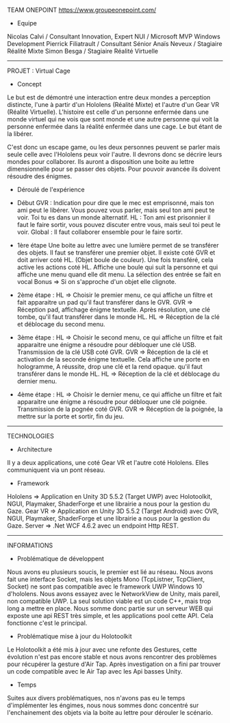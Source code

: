 TEAM ONEPOINT
https://www.groupeonepoint.com/

+ Equipe

Nicolas Calvi / Consultant Innovation, Expert NUI / Microsoft MVP Windows Development
Pierrick Filiatrault / Consultant Sénior
Anaïs Neveux / Stagiaire Réalité Mixte
Simon Besga / Stagiaire Réalité Virtuelle

-------------------------------------------------------------------
PROJET : Virtual Cage

+ Concept

Le but est de démontré une interaction entre deux mondes a perception distincte, l'une à partir d'un Hololens (Réalité Mixte) et l'autre d'un Gear VR (Réalité Virtuelle). L'histoire est celle d'un personne enfermée dans une monde virtuel qui ne vois que sont monde et une autre personne qui voit la personne enfermée dans la réalité enfermée dans une cage. Le but étant de la libérer.

C'est donc un escape game, ou les deux personnes peuvent se parler mais seule celle avec l'Hololens peux voir l'autre. Il devrons donc se décrire leurs mondes pour collaborer. Ils auront a disposition une boite au lettre dimensionnelle pour se passer des objets. Pour pouvoir avancée ils doivent résoudre des énigmes.

+ Déroulé de l'expérience

- Début 
GVR : Indication pour dire que le mec est emprisonné, mais ton ami peut le libérer. Vous pouvez vous parler, mais seul ton ami peut te voir. Toi tu es dans un monde alternatif.
HL : Ton ami est prisonnier il faut le faire sortir, vous pouvez discuter entre vous, mais seul toi peut le voir.
Global : Il faut collaborer ensemble pour le faire sortir.

- 1ère étape
Une boite au lettre avec une lumière permet de se transférer des objets.
Il faut se transférer une premier objet. Il existe coté GVR et doit arriver coté HL. (Objet boule de couleur).
Une fois transféré, cela active les actions coté HL. 
Affiche une boule qui suit la personne et qui affiche une menu quand elle dit menu. La sélection des entrée se fait en vocal
Bonus => Si on s'approche d'un objet elle clignote.

- 2ème étape :
HL => Choisir le premier menu, ce qui affiche un filtre et fait apparaitre un pad qu'il faut transférer dans le GVR.
GVR => Réception pad, affichage énigme textuelle. Après résolution, une clé tombe, qu'il faut transférer dans le monde HL.
HL => Réception de la clé et déblocage du second menu.

- 3ème étape :
HL => Choisir le second menu, ce qui affiche un filtre et fait apparaitre une énigme a résoudre pour débloquer une clé USB.
Transmission de la clé USB coté GVR.
GVR => Réception de la clé et activation de la seconde énigme textuelle. Cela affiche une porte en hologramme, A réussite, drop une clé et la rend opaque.
qu'il faut transférer dans le monde HL.
HL => Réception de la clé et déblocage du dernier menu.

- 4ème étape :
HL => Choisir le dernier menu, ce qui affiche un filtre et fait apparaitre une énigme a résoudre pour débloquer une clé poignée.
Transmission de la pognée coté GVR.
GVR => Réception de la poignée, la mettre sur la porte et sortir, fin du jeu.

-------------------------------------------------------------------
TECHNOLOGIES

+ Architecture

Il y a deux applications, une coté Gear VR et l'autre coté Hololens.
Elles communiquent via un pont réseau.

+ Framework

Hololens => Application en Unity 3D 5.5.2 (Target UWP) avec Holotoolkit, NGUI, Playmaker, ShaderForge et une librairie a nous pour la gestion du Gaze.
Gear VR => Application en Unity 3D 5.5.2 (Target Android) avec OVR, NGUI, Playmaker, ShaderForge et une librairie a nous pour la gestion du Gaze.
Server => .Net WCF 4.6.2 avec un endpoint Http REST.

-------------------------------------------------------------------
INFORMATIONS

+ Problématique de développent

Nous avons eu plusieurs soucis, le premier est lié au réseau. Nous avons fait une interface Socket, mais les objets Mono (TcpListner, TcpClient, Socket) ne sont pas compatible avec le framework UWP Windows 10 d'hololens. Nous avons essayez avec le NetworkView de Unity, mais pareil, non compatible UWP. La seul solution viable est un code C++, mais trop long a mettre en place. Nous somme donc partie sur un serveur WEB qui exposte une api REST très simple, et les applications pool cette API. Cela fonctionne c'est le principal.

+ Problématique mise à jour du Holotoolkit

Le Holotoolkit a été mis à jour avec une refonte des Gestures, cette évolution n'est pas encore stable et nous avons rencontrer des problèmes pour récupérer la gesture d'Air Tap. Après investigation on a fini par trouver un code compatible avec le Air Tap avec les Api basses Unity.

+ Temps

Suites aux divers problématiques, nos n'avons pas eu le temps d'implémenter les éngimes, nous nous sommes donc concentré sur l'enchainement des objets via la boite au lettre pour dérouler le scénario.

